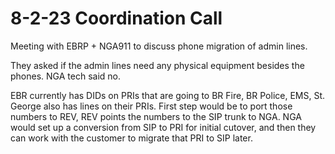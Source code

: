 # 8-2-23 Coordination Call
Meeting with EBRP + NGA911 to discuss phone migration of admin lines.

They asked if the admin lines need any physical equipment besides the phones.  NGA tech said no.  

EBR currently has DIDs on PRIs that are going to BR Fire, BR Police, EMS, St. George also has lines on their PRIs.  First step would be to port those numbers to REV, REV points the numbers to the SIP trunk to NGA.  NGA would set up a conversion from SIP to PRI for initial cutover, and then they can work with the customer to migrate that PRI to SIP later.